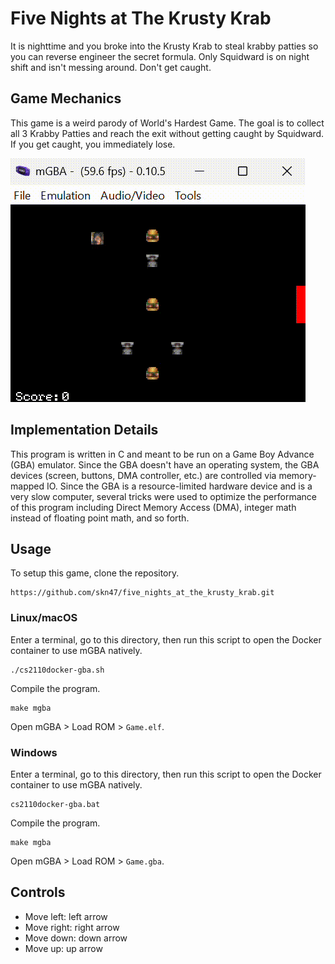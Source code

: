 # Five Nights at The Krusty Krab

It is nighttime and you broke into the Krusty Krab to steal krabby patties so you can reverse engineer the secret formula. Only Squidward is on night shift and isn't messing around. Don't get caught.

## Game Mechanics

This game is a weird parody of World's Hardest Game. The goal is to collect all 3 Krabby Patties and reach the exit without getting caught by Squidward. If you get caught, you immediately lose.

![Gameplay preview](data/gameplay.gif "Gameplay preview")

## Implementation Details

This program is written in C and meant to be run on a Game Boy Advance (GBA) emulator. Since the GBA doesn't have an operating system, the GBA devices (screen, buttons, DMA controller, etc.) are controlled via memory-mapped IO. Since the GBA is a resource-limited hardware device and is a very slow computer, several tricks were used to optimize the performance of this program including Direct Memory Access (DMA), integer math instead of floating point math, and so forth.

## Usage

To setup this game, clone the repository.
```
https://github.com/skn47/five_nights_at_the_krusty_krab.git
```

### Linux/macOS
Enter a terminal, go to this directory, then run this script to open the Docker container to use mGBA natively.
```
./cs2110docker-gba.sh
```
Compile the program.
```
make mgba
```
Open mGBA > Load ROM > `Game.elf`.

### Windows
Enter a terminal, go to this directory, then run this script to open the Docker container to use mGBA natively.
```
cs2110docker-gba.bat
```
Compile the program.
```
make mgba
```
Open mGBA > Load ROM > `Game.gba`.

## Controls
* Move left: left arrow
* Move right: right arrow
* Move down: down arrow
* Move up: up arrow

